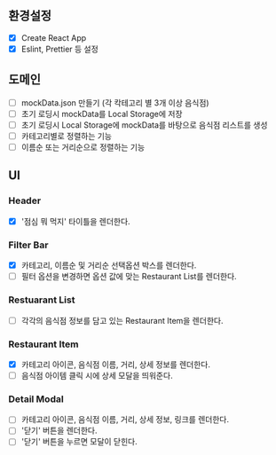## 환경설정

- [x] Create React App
- [x] Eslint, Prettier 등 설정

## 도메인

- [ ] mockData.json 만들기 (각 칵테고리 별 3개 이상 음식점)
- [ ] 초기 로딩시 mockData를 Local Storage에 저장
- [ ] 초기 로딩시 Local Storage에 mockData를 바탕으로 음식점 리스트를 생성
- [ ] 카테고리별로 정렬하는 기능
- [ ] 이름순 또는 거리순으로 정렬하는 기능

## UI

### Header

- [x] '점심 뭐 먹지' 타이틀을 렌더한다.

### Filter Bar

- [x] 카테고리, 이름순 및 거리순 선택옵션 박스를 렌더한다.
- [ ] 필터 옵션을 변경하면 옵션 값에 맞는 Restaurant List를 렌더한다.

### Restuarant List

- [ ] 각각의 음식점 정보를 담고 있는 Restaurant Item을 렌더한다.

### Restaurant Item

- [x] 카테고리 아이콘, 음식점 이름, 거리, 상세 정보를 렌더한다.
- [ ] 음식점 아이템 클릭 시에 상세 모달을 띄워준다.

### Detail Modal

- [ ] 카테고리 아이콘, 음식점 이름, 거리, 상세 정보, 링크를 렌더한다.
- [ ] '닫기' 버튼을 렌더한다.
- [ ] '닫기' 버튼을 누르면 모달이 닫힌다.
